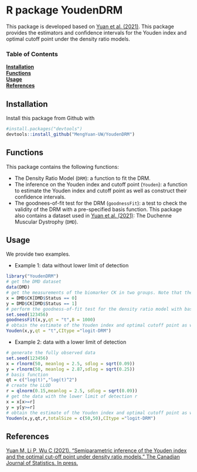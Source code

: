 # R package YoudenDRM
This package is developed based on [Yuan et al. (2021)](https://onlinelibrary.wiley.com/doi/abs/10.1002/cjs.11600). 
This package provides the estimators and confidence intervals for the Youden index and optimal cutoff point under the density ratio models.


### Table of Contents
**[Installation](#installation)**<br>
**[Functions](#functions)**<br>
**[Usage](#usage)**<br>
**[References](#references)**<br>
## Installation
Install this package from Github with 
```r
#install.packages("devtools")
devtools::install_github("MengYuan-UW/YoudenDRM")
```
## Functions
This package contains the following functions:
- The Density Ratio Model (`DRM`): a function to fit the DRM.
- The inference on the Youden index and cutoff point (`Youden`): a function to estimate the Youden index and cutoff point as well as construct their confidence intervals.
- The goodnees-of-fit test for the DRM (`goodnessFit`): a test to check the validity of the DRM with a pre-specified basis function.
This package also contains a dataset used in [Yuan et al. (2021)](https://onlinelibrary.wiley.com/doi/abs/10.1002/cjs.11600): The Duchenne Muscular Dystrophy (`DMD`).


## Usage
We provide two examples.
- Example 1: data without lower limit of detection
```r
library("YoudenDRM")
# get the DMD dataset
data(DMD)
# get the measurements of the biomarker CK in two groups. Note that the measurements are fully observed. 
x = DMD$CK[DMD$Status == 0]
y = DMD$CK[DMD$Status == 1]
# perform the goodness-of-fit test for the density ratio model with basis function `qt = t`
set.seed(123456)
goodnessFit(x,y,qt = "t",B = 1000)
# obtain the estimate of the Youden index and optimal cutoff point as well as their confidence intervals
Youden(x,y,qt = "t",CItype ="logit-DRM")
```
- Example 2: data with a lower limit of detection
```r
# generate the fully observed data
set.seed(123456)
x = rlnorm(50, meanlog = 2.5, sdlog = sqrt(0.09))
y = rlnorm(50, meanlog = 2.87,sdlog = sqrt(0.25))
# basis function
qt = c("log(t)","log(t)^2")
# create the LLOD
r = qlnorm(0.15,meanlog = 2.5, sdlog = sqrt(0.09))
# get the data with the lower limit of detection r
x = x[x>=r]
y = y[y>=r]
# obtain the estimate of the Youden index and optimal cutoff point as well as their confidence intervals
Youden(x,y,qt,r,totalSize = c(50,50),CItype ="logit-DRM")
```

## References
[Yuan M, Li P, Wu C (2021). “Semiparametric inference of the Youden index and the optimal cut-off point under density ratio models.” The Canadian Journal of Statistics. In press.](https://onlinelibrary.wiley.com/doi/abs/10.1002/cjs.11600)
